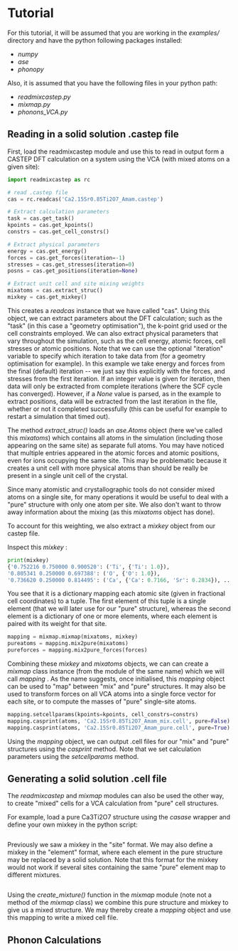# Tutorial

For this tutorial, it will be assumed that you are working in the _examples/_ directory and have the python following packages installed:

* _numpy_
* _ase_
* _phonopy_

Also, it is assumed that you have the following files in your python path:

* _readmixcastep.py_
* _mixmap.py_
* _phonons_VCA.py_

## Reading in a solid solution .castep file

First, load the readmixcastep module and use this to read in output form a CASTEP DFT calculation on a system using the VCA (with mixed atoms on a given site): 

```python
import readmixcastep as rc

# read .castep file
cas = rc.readcas('Ca2.15Sr0.85Ti2O7_Amam.castep')

# Extract calculation parameters
task = cas.get_task()
kpoints = cas.get_kpoints()
constrs = cas.get_cell_constrs()

# Extract physical parameters
energy = cas.get_energy()
forces = cas.get_forces(iteration=-1)
stresses = cas.get_stresses(iteration=0)
posns = cas.get_positions(iteration=None)

# Extract unit cell and site mixing weights
mixatoms = cas.extract_struc()
mixkey = cas.get_mixkey()
```

This creates a _readcas_ instance that we have called "cas". Using this object, we can extract parameters about the DFT calculation; such as the "task" (in this case a "geometry optimisation"), the k-point grid used or the cell constraints employed. We can also extract physical parameters that vary throughout the simulation, such as the cell energy, atomic forces, cell stresses or atomic positions. Note that we can use the optional "iteration" variable to specify which iteration to take data from (for a geometry optimisation for example). In this example we take energy and forces from the final (default) iteration -- we just say this explicitly with the forces, and stresses from the first iteration. If an integer value is given for iteration, then data will only be extracted from complete iterations (where the SCF cycle has converged). However, if a _None_ value is parsed, as in the example to extract positions, data will be extracted from the last iteration in the file, whether or not it completed successfully (this can be useful for example to restart a simulation that timed out).

The method _extract_struc()_ loads an _ase.Atoms_ object (here we've called this _mixatoms_) which contains all atoms in the simulation (including those appearing on the same site) as separate full atoms. You may have noticed that multiple entries appeared in the atomic forces and atomic positions, even for ions occupying the same site. This may be problematic because it creates a unit cell with more physical atoms than should be really be present in a single unit cell of the crystal.

Since many atomistic and crystallographic tools do not consider mixed atoms on a single site, for many operations it would be useful to deal with a "pure" structure with only one atom per site. We also don't want to throw away information about the mixing (as this _mixatoms_ object has done).

To account for this weighting, we also extract a _mixkey_ object from our castep file.

Inspect this _mixkey_ :

```python
print(mixkey)
{'0.752216 0.750000 0.900520': ('Ti', {'Ti': 1.0}),
'0.805341 0.250000 0.697388': ('O', {'O': 1.0}),
'0.736620 0.250000 0.814495': ('Ca', {'Ca': 0.7166, 'Sr': 0.2834}), ...
```

You see that it is a dictionary mapping each atomic site (given in fractional cell coordinates) to a tuple. The first element of this tuple is a single element (that we will later use for our "pure" structure), whereas the second element is a dictionary of one or more elements, where each element is paired with its weight for that site.

```python
mapping = mixmap.mixmap(mixatoms, mixkey)
pureatoms = mapping.mix2pure(mixatoms)
pureforces = mapping.mix2pure_forces(forces)
```

Combining these _mixkey_ and _mixatoms_ objects, we can can create a _mixmap_ class instance (from the module of the same name) which we will call _mapping_ . As the name suggests, once initialised, this _mapping_ object can be used to "map" between "mix" and "pure" structures. It may also be used to transform forces on all VCA atoms into a single force vector for each site, or to compute the masses of "pure" single-site atoms.

```python
mapping.setcellparams(kpoints=kpoints, cell_constrs=constrs)
mapping.casprint(atoms, 'Ca2.15Sr0.85Ti2O7_Amam_mix.cell', pure=False)  # write mix cell
mapping.casprint(atoms, 'Ca2.15Sr0.85Ti2O7_Amam_pure.cell', pure=True)  # write pure cell
```

Using the _mapping_ object, we can output .cell files for our "mix" and "pure" structures using the _casprint_ method. Note that we set calculation parameters using the _setcellparams_ method.

## Generating a solid solution .cell file

The _readmixcastep_ and _mixmap_ modules can also be used the other way, to create "mixed" cells for a VCA calculation from "pure" cell structures.

For example, load a pure Ca3Ti2O7 structure using the _casase_ wrapper and define your own mixkey in the python script:

```python

```

Previously we saw a mixkey in the "site" format. We may also define a mixkey in the "element" format, where each element in the pure structure may be replaced by a solid solution. Note that this format for the mixkey would not work if several sites containing the same "pure" element map to different mixtures.


```python

```

Using the _create_mixture()_ function in the _mixmap_ module (note not a method of the _mixmap_ class) we combine this pure structure and mixkey to give us a mixed structure. We may thereby create a _mapping_ object and use this mapping to write a mixed cell file.

## Phonon Calculations


